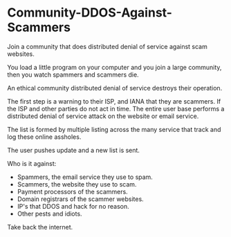 # Community-DDOS-Against-Scammers
Join a community that does distributed denial of service against scam websites.

You load a little program on your computer and you join a large community, then you watch spammers and scammers die.

An ethical community distributed denial of service destroys their operation.

The first step is a warning to their ISP, and IANA that they are scammers.
If the ISP and other parties do not act in time.
The entire user base performs a distributed denial of service attack on the website or email service.

The list is formed by multiple listing across the many service that track and log these online assholes.

The user pushes update and a new list is sent.

Who is it against:

* Spammers, the email service they use to spam.
* Scammers, the website they use to scam.
* Payment processors of the scammers.
* Domain registrars of the scammer websites.
* IP's that DDOS and hack for no reason.
* Other pests and idiots.

Take back the internet.
